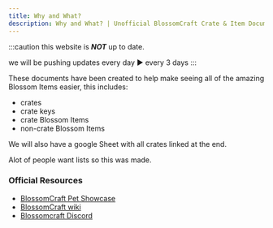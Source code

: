 ```yaml
---
title: Why and What?
description: Why and What? | Unofficial BlossomCraft Crate & Item Documentation
---
```


:::caution
this website is ***NOT*** up to date.

we will be pushing updates every day ► every 3 days
:::

These documents have been created to help make seeing all of the amazing Blossom Items easier, this includes: 
- crates
- crate keys
- crate Blossom Items
- non-crate Blossom Items

We will also have a google Sheet with all crates linked at the end.

Alot of people want lists so this was made.

### Official Resources

- [BlossomCraft Pet Showcase](https://docs.google.com/document/d/1PBvYnRUlfhd6AVdqC3_RbdDcfP46xSpxHbI1fEMY_10/edit?usp=sharing)
- [BlossomCraft wiki](https://blossomcraft.org/wiki)
- [Blossomcraft Discord](https://discord.gg/blossomcraft)